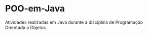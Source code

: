 # POO-em-Java
Atividades realizadas em Java durante a disciplina de Programação Orientada a Objetos.
